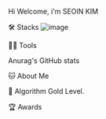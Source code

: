 Hi Welcome, i'm SEOIN KIM 

🛠️ Stacks
![image](https://github.com/seoinee/seoinee/assets/96633718/d24167d5-ddd3-4236-ae92-fd62259d4c6b)

       

💪🏼 Tools

     

Anurag's GitHub stats

🐱 About Me



🏅 Algorithm Gold Level.



🏆 Awards

